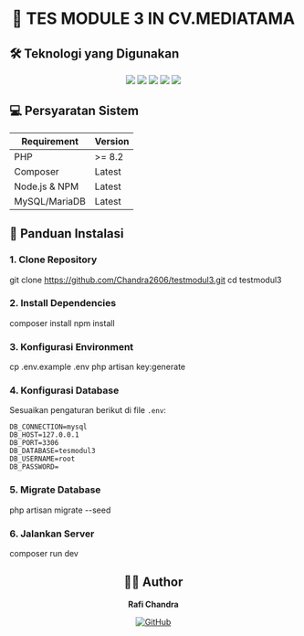 <div align="center">
  <h1>🚀 TES MODULE 3 IN CV.MEDIATAMA</h1>
</div>

## 🛠️ Teknologi yang Digunakan

<p align="center">
  <img src="https://img.shields.io/badge/Laravel-11-FF2D20?style=for-the-badge&logo=laravel&logoColor=white" />
  <img src="https://img.shields.io/badge/Alpine.js-8BC0D0?style=for-the-badge&logo=alpine.js&logoColor=black" />
  <img src="https://img.shields.io/badge/Tailwind_CSS-38B2AC?style=for-the-badge&logo=tailwind-css&logoColor=white" />
  <img src="https://img.shields.io/badge/MySQL-005C84?style=for-the-badge&logo=mysql&logoColor=white" />
  <img src="https://img.shields.io/badge/AOS-563D7C?style=for-the-badge" />
</p>

## 💻 Persyaratan Sistem

| Requirement | Version |
|-------------|---------|
| PHP | >= 8.2 |
| Composer | Latest |
| Node.js & NPM | Latest |
| MySQL/MariaDB | Latest |

## 🚀 Panduan Instalasi

### 1. Clone Repository
git clone https://github.com/Chandra2606/testmodul3.git
cd testmodul3

### 2. Install Dependencies
composer install
npm install

### 3. Konfigurasi Environment
cp .env.example .env
php artisan key:generate

### 4. Konfigurasi Database
Sesuaikan pengaturan berikut di file `.env`:

```
DB_CONNECTION=mysql
DB_HOST=127.0.0.1
DB_PORT=3306
DB_DATABASE=tesmodul3
DB_USERNAME=root
DB_PASSWORD=
```

### 5. Migrate Database
php artisan migrate --seed

### 6. Jalankan Server
composer run dev


<div align="center">
  
## 👨‍💻 Author

**Rafi Chandra**

[![GitHub](https://img.shields.io/badge/GitHub-100000?style=for-the-badge&logo=github&logoColor=white)](https://github.com/Chandra2606)

</div>

